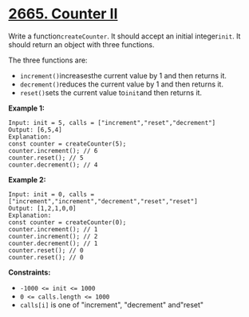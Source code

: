 # [2665. Counter II](https://leetcode.com/problems/counter-ii/description/?envType=study-plan-v2&envId=30-days-of-javascript)

Write a function`createCounter`. It should accept an initial integer`init`. It should return an object with three functions.

The three functions are:

- `increment()`increasesthe current value by 1 and then returns it.
- `decrement()`reduces the current value by 1 and then returns it.
- `reset()`sets the current value to`init`and then returns it.

**Example 1:** 

```
Input: init = 5, calls = ["increment","reset","decrement"]
Output: [6,5,4]
Explanation:
const counter = createCounter(5);
counter.increment(); // 6
counter.reset(); // 5
counter.decrement(); // 4
```

**Example 2:** 

```
Input: init = 0, calls = ["increment","increment","decrement","reset","reset"]
Output: [1,2,1,0,0]
Explanation:
const counter = createCounter(0);
counter.increment(); // 1
counter.increment(); // 2
counter.decrement(); // 1
counter.reset(); // 0
counter.reset(); // 0
```

**Constraints:** 

- `-1000 <= init <= 1000`
- `0 <= calls.length <= 1000`
- `calls[i]` is one of "increment", "decrement" and"reset"